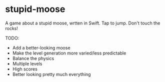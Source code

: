 stupid-moose
============
A game about a stupid moose, wrtten in Swift. Tap to jump. Don't touch the rocks!

TODO:
* Add a better-looking moose
* Make the level generation more varied/less predictable
* Balance the physics
* Multiple levels
* High scores
* Better looking pretty much everything
